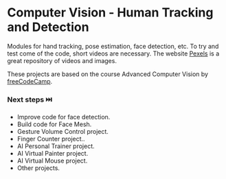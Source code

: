 # Computer Vision - Human Tracking and Detection
Modules for hand tracking, pose estimation, face detection, etc. To try and test come of the code, short videos are necessary. The website [Pexels](https://www.pexels.com) is a great repository of videos and images.

These projects are based on the course Advanced Computer Vision by [freeCodeCamp](https://www.youtube.com/watch?v=01sAkU_NvOY&t=6759s&ab_channel=freeCodeCamp.org).

### Next steps ⏭️
- Improve code for face detection.
- Build code for Face Mesh.
- Gesture Volume Control project.
- Finger Counter project..
- AI Personal Trainer project.
- AI Virtual Painter project.
- AI Virtual Mouse project.
- Other projects.
